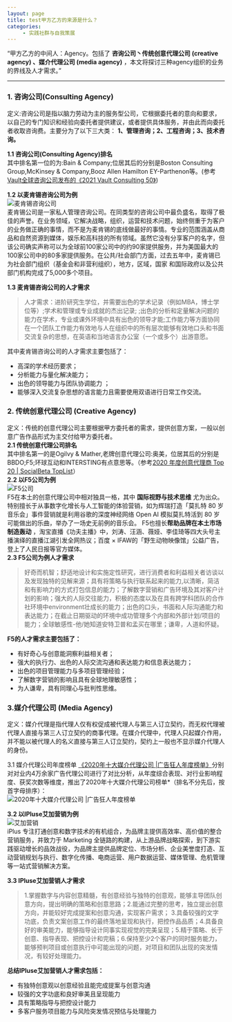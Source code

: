 ```yaml
---
layout: page
title: test甲方乙方的来源是什么？
categories:
     - 实践社群与自我策展
---
```



“甲方乙方的中间人：Agency。包括了 **咨询公司丶传统创意代理公司 (creative agency) 、媒介代理公司 (media agency)** ，本文将探讨三种agency组织的业务的界线及人才需求。”

---

### 1. 咨询公司(Consulting Agency)
定义:咨询公司是指以脑力劳动为主的服务型公司，它根据委托者的意向和要求，以自己的专门知识和经验向委托者提供建议，或者提供具体服务，并由此而向委托者收取咨询费。主要分为了以下三大类： **1、管理咨询；2、工程咨询；3、技术咨询。**   
  
 **1.1 咨询公司(Consulting Agency)排名**   
其中排名第一位的为:Bain & Company;位居其后的分别是Boston Consulting Group,McKinsey & Company,Booz Allen Hamilton
EY-Parthenon等。(参考[Vault全球咨询公司发布的《2021 Vault Consulting 50》](https://www.vault.com/best-companies-to-work-for/consulting/vault-consulting-rankings-top-50排名))  

 **1.2 以麦肯锡咨询公司为例**    
![麦肯锡咨询公司](https://images.gitee.com/uploads/images/2021/0423/222142_56802aa8_4864777.png "麦肯锡咨询公司.png")  
麦肯锡公司是一家私人管理咨询公司。在同类型的咨询公司中最负盛名，取得了极佳的声誉。在业务领域，它解决战略，组织，运营和技术问题，始终侧重于为客户的业务做正确的事情，而不是为麦肯锡的底线做最好的事情。专业的范围涵盖从商品和自然资源到媒体，娱乐和高科技的所有领域。虽然它没有分享客户的名字，但该公司确实声称可以为全球前100家公司中的约90家提供服务，并为美国最大的100家公司中的80多家提供服务。在公共/社会部门方面，过去五年中，麦肯锡已为社会部门组织（基金会和非营利组织），地方，区域，国家
和国际政府以及公共部门机构完成了5,000多个项目。  

 **1.3 麦肯锡咨询公司的人才需求** 
>人才需求：进阶研究生学位，并需要出色的学术记录（例如MBA，博士学位等）;学术和管理或专业成就的杰出记录;
;出色的分析和定量解决问题的能力在学术，专业或课外环境中具有出色的领导才能;工作能力等方面协同在一个团队工作能力有效地与人在组织中的所有层次能够有效地口头和书面交流复杂的思想，在英语和当地语言办公室（一个或多个）出游意愿。

其中麦肯锡咨询公司的人才需求主要包括了：
* 高深的学术经历要求； 
* 分析能力与量化解决能力； 
* 出色的领导能力与团队协调能力 ；
* 能够深入交流复杂思想的语言能力且需要使用双语进行日常工作交流。

### 2. 传统创意代理公司 (Creative Agency)
定义：传统的创意代理公司主要根据甲方委托者的需求，提供创意方案，一般以创意广告作品形式为主交付给甲方委托者。  
 **2.1 传统创意代理公司排名**   
其中排名第一的是Ogilvy & Mather,老牌创意代理公司:奥美，位居其后的分别是BBDO;F5;环球互动和INTERSTING有点意思等。（参考[2020 年度创意代理商 Top 20 | SocialBeta TopList](https://socialbeta.com/t/106559)）  
 **2.2 以F5公司为例**   
![F5公司](https://images.gitee.com/uploads/images/2021/0423/222301_3c515b57_4864777.png "屏幕截图.png")  
F5在本土的创意代理公司中相对独具一格，其中 **国际视野与技术思维** 尤为出众。特别擅长于从事数字化增长与人工智能的体验营销，如为辉瑞打造「莫扎特 80 岁音乐会」事件营销就是利用谷歌的深度神经网络 Open AI 模拟莫扎特活到 80 岁可能做出的乐曲，举办了一场史无前例的音乐会。 F5也擅长**帮助品牌在本土市场制造轰动** ，淘宝直播《功夫主播》中，刘涛、汪涵、薇娅、李佳琦等四大头号主播演绎的直播江湖引发全网热议；百度 × IFAW的「野生动物映像馆」公益广告，登上了人民日报等官方媒体。  
 **2.3 F5公司为例人才需求** 
>好奇而机智；舒适地设计和实施定性研究，进行消费者和利益相关者访谈以及发现独特的见解来源；具有将策略与执行联系起来的能力,以清晰，简洁和有影响力的方式打包信息的能力；了解数字营销和广告环境及其对客户计划的影响；强大的人际交往能力，积极的态度以及在具有跨学科团队的合作社环境中environment壮成长的能力；出色的口头，书面和人际沟通能力和表达能力；在截止日期驱动的环境中成功管理多个内部和外部计划/项目的能力；全球敏感性-他/​​她知道安特卫普和孟买在哪里；谦卑，人道和怀疑。

 **F5的人才需求主要包括了：** 
* 有好奇心与创意能洞察利益相关者；
* 强大的执行力、出色的人际交流沟通和表达能力和信息表达能力； 
* 出色的项目管理能力与多项目管理经验；
* 了解数字营销的影响且具有全球地理敏感性；
* 为人谦卑，具有同理心与批判性思维。

### 3.媒介代理公司 (Media Agency)
定义：媒介代理是指代理人仅有权促成被代理人与第三人订立契约，而无权代理被代理人直接与第三人订立契约的商事代理。在媒介代理中，代理人只起媒介作用，并不能以被代理人的名义直接与第三人订立契约，契约上一般也不显示媒介代理人的身份。

3.1 媒介代理公司年度榜单
[《2020年十大媒介代理公司 |广告狂人年度榜单》](https://www.socialmarketings.com/articldetails/10975)分别对对业内4万余家广告代理公司进行了对比分析，从年度综合表现、对行业影响程度、获奖次数等维度，推出了2020年十大媒介代理公司榜单*（排名不分先后，按首字母排序）：  
![2020年十大媒介代理公司 |广告狂人年度榜单](https://img.socialmarketings.com/article/2021/01/2021/01/1610076030993.jpeg "2020年十大媒介代理公司 |广告狂人年度榜单")
  
 **3.2 以IPluse艾加营销为例**   
![艾加营销](https://file.adquan.com/logos/1611306034320550.jpg "艾加营销")   
iPlus 专注打通创意和数字技术的有机组合，为品牌主提供高效率、高价值的整合营销服务，并致力于 Marketing 全链路的构建，从上游品牌战略探索，到下游实践驱动增长的品效战役，为品牌主提供品牌定位、市场分析、企业美誉度打造、互动营销规划与执行、数字化传播、电商运营、用户数据运营、媒体管理、危机管理等一站式营销解决方案。

 **3.3 IPluse艾加营销人才需求**  
>1.掌握数字与内容创意精髓，有创意经验与独特的创意观，能够主导团队创意方向，提出明确的策略和创意思路；2.能通过完整的思考，独立提出创意方向，并能较好完成提案和创意沟通，实现客户需求； 3.具备较强的文字功底，负责文案创意工作的最终落地呈现和执行，把控作品品质；4.具备良好的审美能力，能够指导设计同事实现视觉的完美呈现；5.精于策略、长于创意、指导表现、把控设计和完稿；6.保持至少2个客户的同时服务能力，能够预判项目或创意执行中可能出现的问题，对项目和团队出现的突发情况，有较好处理能力。 
 
**总结IPluse艾加营销人才需求包括：** 
* 有独特创意观以创意经验且能完成提案与创意沟通
* 较强的文字功底和良好审美且呈现能力
* 具有策略指导与把控设计能力
* 多客户服务项目能力与风险突发情况预估与处理能力 
